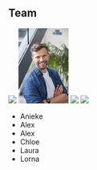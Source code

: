 ## Team


[![](/images/anieke_thumbnail.jpg)](https://www.southampton.ac.uk/oes/about/staff/jfab1c17.page "Anieke Brombacher PDRF") 
[![](/images/tom_thumbnail.jpg)](https://www.southampton.ac.uk/oes/about/staff/te1e12.page "Tom Ezard PI") 
[![](/images/lorna_thumbnail.jpg)](https://www.southampton.ac.uk/oes/postgraduate/research_students/lk2u16.page "Lorna Kearns PhD Student") 
[![](/images/anh_thumbnail.jpg)](https://www.southampton.ac.uk/oes/postgraduate/research_students/anh1n18.page "Alex Nicol-Harper PhD Student") 


<!--- then keep all similar images on the same line --->

<!--- Some text as a test  E: t.ezard (at) soton.ac.uk.<\br>  T: [@tomezard](https://https://twitter.com/tomezard).  G: [Github](https://github.com/tomezard)  [Google Scholar](https://scholar.google.co.uk/citations?user=I18b4BYAAAAJ&hl=en) \I am an interested in how the structure of populations and communities interacts with environmental changes to determine ecological and evolutionary dynamics. To do this, I develop the interface between mathematical and statistical models and test them using data drawn from various modern and palaeontological systems. --->

- Anieke
- Alex
- Alex
- Chloe
- Laura
- Lorna



